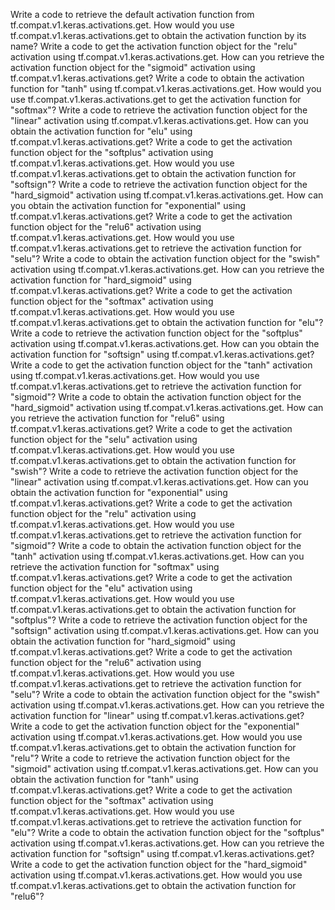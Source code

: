 Write a code to retrieve the default activation function from tf.compat.v1.keras.activations.get.
How would you use tf.compat.v1.keras.activations.get to obtain the activation function by its name?
Write a code to get the activation function object for the "relu" activation using tf.compat.v1.keras.activations.get.
How can you retrieve the activation function object for the "sigmoid" activation using tf.compat.v1.keras.activations.get?
Write a code to obtain the activation function for "tanh" using tf.compat.v1.keras.activations.get.
How would you use tf.compat.v1.keras.activations.get to get the activation function for "softmax"?
Write a code to retrieve the activation function object for the "linear" activation using tf.compat.v1.keras.activations.get.
How can you obtain the activation function for "elu" using tf.compat.v1.keras.activations.get?
Write a code to get the activation function object for the "softplus" activation using tf.compat.v1.keras.activations.get.
How would you use tf.compat.v1.keras.activations.get to obtain the activation function for "softsign"?
Write a code to retrieve the activation function object for the "hard_sigmoid" activation using tf.compat.v1.keras.activations.get.
How can you obtain the activation function for "exponential" using tf.compat.v1.keras.activations.get?
Write a code to get the activation function object for the "relu6" activation using tf.compat.v1.keras.activations.get.
How would you use tf.compat.v1.keras.activations.get to retrieve the activation function for "selu"?
Write a code to obtain the activation function object for the "swish" activation using tf.compat.v1.keras.activations.get.
How can you retrieve the activation function for "hard_sigmoid" using tf.compat.v1.keras.activations.get?
Write a code to get the activation function object for the "softmax" activation using tf.compat.v1.keras.activations.get.
How would you use tf.compat.v1.keras.activations.get to obtain the activation function for "elu"?
Write a code to retrieve the activation function object for the "softplus" activation using tf.compat.v1.keras.activations.get.
How can you obtain the activation function for "softsign" using tf.compat.v1.keras.activations.get?
Write a code to get the activation function object for the "tanh" activation using tf.compat.v1.keras.activations.get.
How would you use tf.compat.v1.keras.activations.get to retrieve the activation function for "sigmoid"?
Write a code to obtain the activation function object for the "hard_sigmoid" activation using tf.compat.v1.keras.activations.get.
How can you retrieve the activation function for "relu6" using tf.compat.v1.keras.activations.get?
Write a code to get the activation function object for the "selu" activation using tf.compat.v1.keras.activations.get.
How would you use tf.compat.v1.keras.activations.get to obtain the activation function for "swish"?
Write a code to retrieve the activation function object for the "linear" activation using tf.compat.v1.keras.activations.get.
How can you obtain the activation function for "exponential" using tf.compat.v1.keras.activations.get?
Write a code to get the activation function object for the "relu" activation using tf.compat.v1.keras.activations.get.
How would you use tf.compat.v1.keras.activations.get to retrieve the activation function for "sigmoid"?
Write a code to obtain the activation function object for the "tanh" activation using tf.compat.v1.keras.activations.get.
How can you retrieve the activation function for "softmax" using tf.compat.v1.keras.activations.get?
Write a code to get the activation function object for the "elu" activation using tf.compat.v1.keras.activations.get.
How would you use tf.compat.v1.keras.activations.get to obtain the activation function for "softplus"?
Write a code to retrieve the activation function object for the "softsign" activation using tf.compat.v1.keras.activations.get.
How can you obtain the activation function for "hard_sigmoid" using tf.compat.v1.keras.activations.get?
Write a code to get the activation function object for the "relu6" activation using tf.compat.v1.keras.activations.get.
How would you use tf.compat.v1.keras.activations.get to retrieve the activation function for "selu"?
Write a code to obtain the activation function object for the "swish" activation using tf.compat.v1.keras.activations.get.
How can you retrieve the activation function for "linear" using tf.compat.v1.keras.activations.get?
Write a code to get the activation function object for the "exponential" activation using tf.compat.v1.keras.activations.get.
How would you use tf.compat.v1.keras.activations.get to obtain the activation function for "relu"?
Write a code to retrieve the activation function object for the "sigmoid" activation using tf.compat.v1.keras.activations.get.
How can you obtain the activation function for "tanh" using tf.compat.v1.keras.activations.get?
Write a code to get the activation function object for the "softmax" activation using tf.compat.v1.keras.activations.get.
How would you use tf.compat.v1.keras.activations.get to retrieve the activation function for "elu"?
Write a code to obtain the activation function object for the "softplus" activation using tf.compat.v1.keras.activations.get.
How can you retrieve the activation function for "softsign" using tf.compat.v1.keras.activations.get?
Write a code to get the activation function object for the "hard_sigmoid" activation using tf.compat.v1.keras.activations.get.
How would you use tf.compat.v1.keras.activations.get to obtain the activation function for "relu6"?